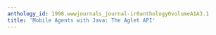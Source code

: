 ```yaml
---
anthology_id: 1998.wwwjournals_journal-ir0anthology0volumeA1A3.1
title: 'Mobile Agents with Java: The Aglet API'
---
```


